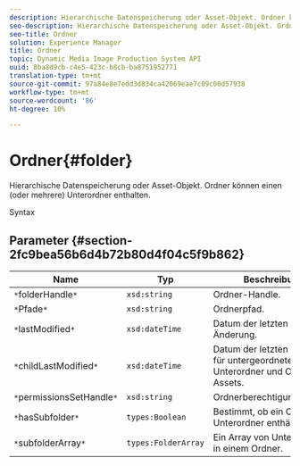 ```yaml
---
description: Hierarchische Datenspeicherung oder Asset-Objekt. Ordner können einen (oder mehrere) Unterordner enthalten.
seo-description: Hierarchische Datenspeicherung oder Asset-Objekt. Ordner können einen (oder mehrere) Unterordner enthalten.
seo-title: Ordner
solution: Experience Manager
title: Ordner
topic: Dynamic Media Image Production System API
uuid: 8ba8d9cb-c4e5-423c-b8cb-ba8751952771
translation-type: tm+mt
source-git-commit: 97a84e8e7edd3d834ca42069eae7c09c00d57938
workflow-type: tm+mt
source-wordcount: '86'
ht-degree: 10%

---
```



# Ordner{#folder}

Hierarchische Datenspeicherung oder Asset-Objekt. Ordner können einen (oder mehrere) Unterordner enthalten.

Syntax

## Parameter {#section-2fc9bea56b6d4b72b80d4f04c5f9b862}

| Name | Typ | Beschreibung |
|---|---|---|
| `*`folderHandle`*` | `xsd:string` | Ordner-Handle. |
| `*`Pfade`*` | `xsd:string` | Ordnerpfad. |
| `*`lastModified`*` | `xsd:dateTime` | Datum der letzten Änderung. |
| `*`childLastModified`*` | `xsd:dateTime` | Datum der letzten Änderung für untergeordnete Unterordner und Ordner-Assets. |
| `*`permissionsSetHandle`*` | `xsd:string` | Ordnerberechtigungshandle. |
| `*`hasSubfolder`*` | `types:Boolean` | Bestimmt, ob ein Ordner Unterordner enthält. |
| `*`subfolderArray`*` | `types:FolderArray` | Ein Array von Unterordnern in einem Ordner. |

